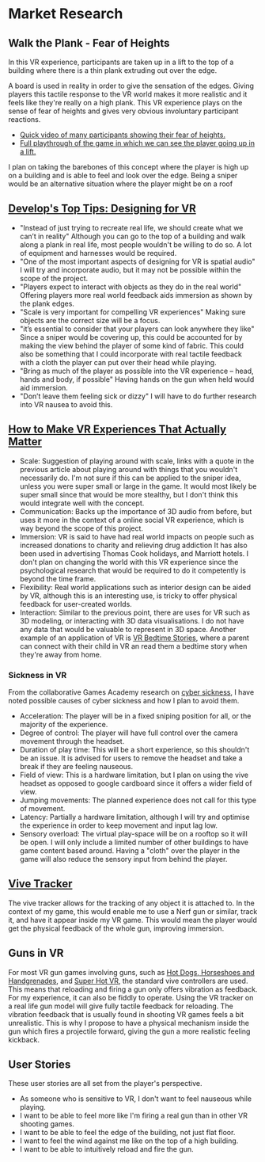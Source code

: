 # Market Research

## Walk the Plank - Fear of Heights
In this VR experience, participants are taken up in a lift to the top of a building where there is a thin plank extruding out over the edge.
<p>A board is used in reality in order to give the sensation of the edges.
Giving players this tactile response to the VR world makes it more realistic and it feels like they're really on a high plank.
This VR experience plays on the sense of fear of heights and gives very obvious involuntary participant reactions.</p>
<ul>
<li><a href = "https://www.youtube.com/watch?v=zhljsCx6Yiw">Quick video of many participants showing their fear of heights.</a></li>
<li><a href = "https://www.youtube.com/watch?v=zyNsoL-6JwI">Full playthrough of the game in which we can see the player going up in a lift.</a></li>
</ul>
<p>I plan on taking the barebones of this concept where the player is high up on a building and is able to feel and look over the edge. Being a sniper would be an alternative situation where the player might be on a roof</p>

## <a href = "http://www.develop-online.net/tutorials/develop-s-top-tips-designing-for-vr/0216407"> Develop's Top Tips: Designing for VR</a>
* "Instead of just trying to recreate real life, we should create what we can’t in reality"
Although you can go to the top of a building and walk along a plank in real life, most people wouldn't be willing to do so. A lot of equipment and harnesses would be required.
* "One of the most important aspects of designing for VR is spatial audio"
I will try and incorporate audio, but it may not be possible within the scope of the project.
* "Players expect to interact with objects as they do in the real world"
Offering players more real world feedback aids immersion as shown by the plank edges.
* "Scale is very important for compelling VR experiences"
Making sure objects are the correct size will be a focus.
* "it’s essential to consider that your players can look anywhere they like"
Since a sniper would be covering up, this could be accounted for by making the view behind the player of some kind of fabric. This could also be something that I could incorporate with real tactile feedback with a cloth the player can put over their head while playing.
* "Bring as much of the player as possible into the VR experience  – head, hands and body, if possible"
Having hands on the gun when held would aid immersion.
* "Don’t leave them feeling sick or dizzy"
I will have to do further research into VR nausea to avoid this.

## <a href = "https://singularityhub.com/2017/05/18/how-to-make-vr-experiences-that-actually-matter/">How to Make VR Experiences That Actually Matter</a>
* Scale: Suggestion of playing around with scale, links with a quote in the previous article about playing around with things that you wouldn't necessarily do. I'm not sure if this can be applied to the sniper idea, unless you were super small or large in the game. It would most likely be super small since that would be more stealthy, but I don't think this would integrate well with the concept.
* Communication: Backs up the importance of 3D audio from before, but uses it more in the context of a online social VR experience, which is way beyond the scope of this project.
* Immersion: VR is said to have had real world impacts on people such as increased donations to charity and relieving drug addiction It has also been used in advertising Thomas Cook holidays, and Marriott hotels. I don't plan on changing the world with this VR experience since the psychological research that would be required to do it competently is beyond the time frame.
* Flexibility: Real world applications such as interior design can be aided by VR, although this is an interesting use, is tricky to offer physical feedback for user-created worlds.
* Interaction: Similar to the previous point, there are uses for VR such as 3D modeling, or interacting with 3D data visualisations. I do not have any data that would be valuable to represent in 3D space. Another example of an application of VR is <a href = "https://www.unit9.com/project/samsung-bedtime-vr-stories/">VR Bedtime Stories</a>, where a parent can connect with their child in VR an read them a bedtime story when they're away from home.

### Sickness in VR
From the collaborative Games Academy research on <a href = "https://github.com/Falmouth-Games-Academy/ga-research-wiki/wiki/CyberSickness">cyber sickness</a>, I have noted possible causes of cyber sickness and how I plan to avoid them.
<ul>
  <li>Acceleration: The player will be in a fixed sniping position for all, or the majority of the experience.</li>
  <li>Degree of control: The player will have full control over the camera movement through the headset.</li>
  <li>Duration of play time: This will be a short experience, so this shouldn't be an issue. It is advised for users to remove the headset and take a break if they are feeling nauseous.</li>
  <li>Field of view: This is a hardware limitation, but I plan on using the vive headset as opposed to google cardboard since it offers a wider field of view.</li>
  <li>Jumping movements: The planned experience does not call for this type of movement.</li>
  <li>Latency: Partially a hardware limitation, although I will try and optimise the experience in order to keep movement and input lag low.</li>
  <li>Sensory overload: The virtual play-space will be on a rooftop so it will be open. I will only include a limited number of other buildings to have game content based around. Having a "cloth" over the player in the game will also reduce the sensory input from behind the player.</li>
</ul>

## <a href = "https://www.vive.com/uk/vive-tracker/">Vive Tracker</a>
The vive tracker allows for the tracking of any object it is attached to. In the context of my game, this would enable me to use a Nerf gun or similar, track it, and have it appear inside my VR game. This would mean the player would get the physical feedback of the whole gun, improving immersion.

## Guns in VR
For most VR gun games involving guns, such as <a href="http://store.steampowered.com/app/450540/Hot_Dogs_Horseshoes__Hand_Grenades/">Hot Dogs, Horseshoes and Handgrenades</a>, and <a href="http://store.steampowered.com/app/617830/SUPERHOT_VR/">Super Hot VR</a>, the standard vive controllers are used. This means that reloading and firing a gun only offers vibration as feedback. For my experience, it can also be fiddly to operate. Using the VR tracker on a real life gun model will give fully tactile feedback for reloading. The vibration feedback that is usually found in shooting VR games feels a bit unrealistic. This is why I propose to have a physical mechanism inside the gun which fires a projectile forward, giving the gun a more realistic feeling kickback.

## User Stories
These user stories are all set from the player's perspective.
* As someone who is sensitive to VR, I don't want to feel nauseous while playing.
* I want to be able to feel more like I'm firing a real gun than in other VR shooting games.
* I want to be able to feel the edge of the building, not just flat floor.
* I want to feel the wind against me like on the top of a high building.
* I want to be able to intuitively reload and fire the gun.
